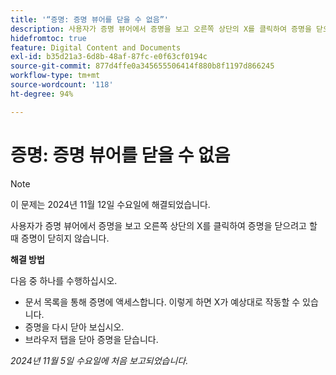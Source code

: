 ```yaml
---
title: '“증명: 증명 뷰어를 닫을 수 없음”'
description: 사용자가 증명 뷰어에서 증명을 보고 오른쪽 상단의 X를 클릭하여 증명을 닫으려고 할 때 증명이 닫히지 않습니다. 해결 방법을 사용할 수 있습니다.
hidefromtoc: true
feature: Digital Content and Documents
exl-id: b35d21a3-6d8b-48af-87fc-e0f63cf0194c
source-git-commit: 877d4ffe0a345655506414f880b8f1197d866245
workflow-type: tm+mt
source-wordcount: '118'
ht-degree: 94%

---
```


# 증명: 증명 뷰어를 닫을 수 없음

>[!NOTE]
>
>이 문제는 2024년 11월 12일 수요일에 해결되었습니다.

사용자가 증명 뷰어에서 증명을 보고 오른쪽 상단의 X를 클릭하여 증명을 닫으려고 할 때 증명이 닫히지 않습니다.

**해결 방법**

다음 중 하나를 수행하십시오.

* 문서 목록을 통해 증명에 액세스합니다. 이렇게 하면 X가 예상대로 작동할 수 있습니다.
* 증명을 다시 닫아 보십시오.
* 브라우저 탭을 닫아 증명을 닫습니다.

_2024년 11월 5일 수요일에 처음 보고되었습니다._
